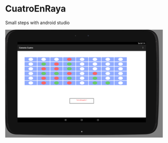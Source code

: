 # CuatroEnRaya
Small steps with android studio


![alt tag](https://raw.githubusercontent.com/Miguelrn/CuatroEnRaya/master/Captura.PNG)
